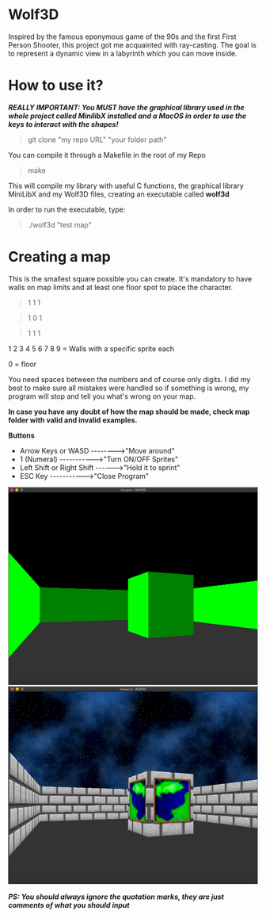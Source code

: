 # Wolf3D

Inspired by the famous eponymous game of the 90s and the first First Person Shooter, this project got me acquainted with ray-casting.
The goal is to represent a dynamic view in a labyrinth which you can move inside.

# How to use it?

***REALLY IMPORTANT: You MUST have the graphical library used in the whole project called MinilibX installed and a MacOS in order to
use the keys to interact with the shapes!***

> git clone "my repo URL" "your folder path"

You can compile it through a Makefile in the root of my Repo
> make

This will compile my library with useful C functions, the graphical library MiniLibX and my Wolf3D files,
creating an executable called **wolf3d**

In order to run the executable, type:
> ./wolf3d "test map"

# Creating a map

This is the smallest square possible you can create. It's mandatory to have walls on map limits and at least one floor spot to place the character.

> 1 1 1

> 1 0 1

> 1 1 1

1 2 3 4 5 6 7 8 9 = Walls with a specific sprite each

0 = floor

You need spaces between the numbers and of course only digits. I did my best to make sure all mistakes were handled so if something is wrong, my program
will stop and tell you what's wrong on your map.

**In case you have any doubt of how the map should be made, check map folder with valid and invalid examples.**

**Buttons**
- Arrow Keys or WASD -------->"Move around"
- 1 (Numeral) ----------->"Turn ON/OFF Sprites"
- Left Shift or Right Shift ------>"Hold it to sprint"
- ESC Key ----------->"Close Program"

![Image of Subject](https://github.com/MuSuareZ/Wolf3D/blob/master/img/textureoff.png)
![Image of Subject](https://github.com/MuSuareZ/Wolf3D/blob/master/img/textureon.png)

***PS: You should always ignore the quotation marks, they are just comments of what you should input***
